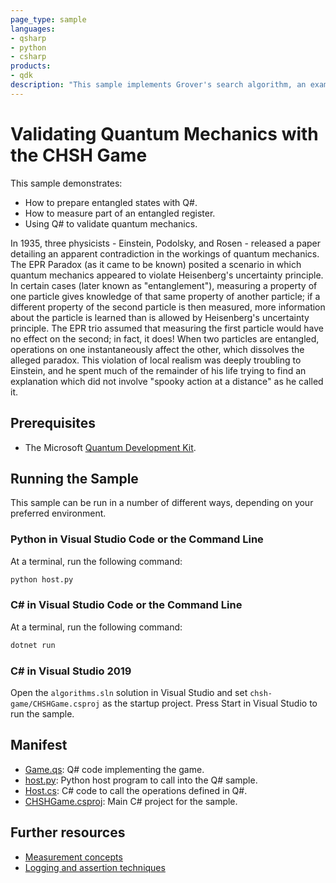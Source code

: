 ```yaml
---
page_type: sample
languages:
- qsharp
- python
- csharp
products:
- qdk
description: "This sample implements Grover's search algorithm, an example of a quantum development technique known as amplitude amplification."
---
```


# Validating Quantum Mechanics with the CHSH Game #

This sample demonstrates:
- How to prepare entangled states with Q#.
- How to measure part of an entangled register.
- Using Q# to validate quantum mechanics.

In 1935, three physicists - Einstein, Podolsky, and Rosen - released a paper detailing an apparent contradiction in the workings of quantum mechanics.
The EPR Paradox (as it came to be known) posited a scenario in which quantum mechanics appeared to violate Heisenberg's uncertainty principle.
In certain cases (later known as "entanglement"), measuring a property of one particle gives knowledge of that same property of another particle; if a different property of the second particle is then measured, more information about the particle is learned than is allowed by Heisenberg's uncertainty principle.
The EPR trio assumed that measuring the first particle would have no effect on the second; in fact, it does!
When two particles are entangled, operations on one instantaneously affect the other, which dissolves the alleged paradox.
This violation of local realism was deeply troubling to Einstein, and he spent much of the remainder of his life trying to find an explanation which did not involve "spooky action at a distance" as he called it.


## Prerequisites ##

- The Microsoft [Quantum Development Kit](https://docs.microsoft.com/quantum/install-guide/).

## Running the Sample ##

This sample can be run in a number of different ways, depending on your preferred environment.

### Python in Visual Studio Code or the Command Line ###

At a terminal, run the following command:

```bash
python host.py
```

### C# in Visual Studio Code or the Command Line ###

At a terminal, run the following command:

```bash
dotnet run
```

### C# in Visual Studio 2019 ###

Open the `algorithms.sln` solution in Visual Studio and set `chsh-game/CHSHGame.csproj` as the startup project.
Press Start in Visual Studio to run the sample.

## Manifest ##

- [Game.qs](./Game.qs): Q# code implementing the game.
- [host.py](./host.py): Python host program to call into the Q# sample.
- [Host.cs](./Host.cs): C# code to call the operations defined in Q#.
- [CHSHGame.csproj](./CHSHGame.csproj): Main C# project for the sample.

## Further resources ##

- [Measurement concepts](https://docs.microsoft.com/quantum/concepts/pauli-measurements)
- [Logging and assertion techniques](https://docs.microsoft.com/quantum/techniques/testing-and-debugging#logging-and-assertions)
